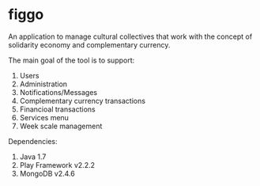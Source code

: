 figgo
=============

An application to manage cultural collectives that work with the concept of solidarity economy and complementary currency.

The main goal of the tool is to support:

1) Users<br/>
2) Administration<br/>
3) Notifications/Messages<br/>
4) Complementary currency transactions<br/>
5) Financioal transactions<br/>
6) Services menu<br/>
7) Week scale management<br/>

Dependencies:

1) Java 1.7<br/>
2) Play Framework v2.2.2 <br/>
3) MongoDB v2.4.6<br/>
